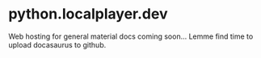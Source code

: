 # python.localplayer.dev
Web hosting for general material
docs coming soon...
Lemme find time to upload docasaurus to github.
